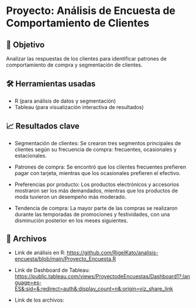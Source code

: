 # Proyecto: Análisis de Encuesta de Comportamiento de Clientes
## 📌 Objetivo
Analizar las respuestas de los clientes para identificar patrones de comportamiento de compra y segmentación de clientes.

## 🛠 Herramientas usadas
- R (para análisis de datos y segmentación)
- Tableau (para visualización interactiva de resultados)

## 📈 Resultados clave
- Segmentación de clientes: Se crearon tres segmentos principales de clientes según su frecuencia de compra: frecuentes, ocasionales y estacionales.

- Patrones de compra: Se encontró que los clientes frecuentes prefieren pagar con tarjeta, mientras que los ocasionales prefieren el efectivo.

- Preferencias por producto: Los productos electrónicos y accesorios mostraron ser los más demandados, mientras que los productos de moda tuvieron un desempeño más moderado.

- Tendencia de compra: La mayor parte de las compras se realizaron durante las temporadas de promociones y festividades, con una disminución posterior en los meses siguientes.

## 📁 Archivos
- Link de análisis en R: https://github.com/RigelKato/analisis-encuesta/blob/main/Proyecto_Encuesta.R

- Link de Dashboard de Tableau: https://public.tableau.com/views/ProyectodeEncuestas/Dashboard1?:language=es-ES&:sid=&:redirect=auth&:display_count=n&:origin=viz_share_link

- Link de los archivos: 


